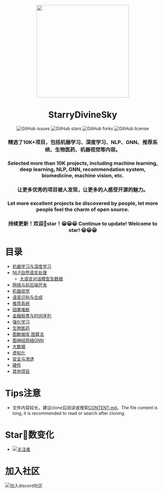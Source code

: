 <p align="center">
<img src="https://avatars.githubusercontent.com/u/1947722" width="300" height="300">
</p>
<h1 align="center">StarryDivineSky</h1>
<p align="center">
    <a href="https://github.com/wuwenjie1992/StarryDivineSky/issues" style="text-decoration:none">
        <img src="https://img.shields.io/github/issues/wuwenjie1992/StarryDivineSky.svg" alt="GitHub issues"/>
    </a>
    <a href="https://github.com/wuwenjie1992/StarryDivineSky/stargazers" style="text-decoration:none" >
        <img src="https://img.shields.io/github/stars/wuwenjie1992/StarryDivineSky.svg" alt="GitHub stars"/>
    </a>
    <a href="https://github.com/wuwenjie1992/StarryDivineSky/network/members" style="text-decoration:none" >
        <img src="https://img.shields.io/github/forks/wuwenjie1992/StarryDivineSky.svg" alt="GitHub forks"/>
    </a>
    <a href="https://github.com/wuwenjie1992/StarryDivineSky/blob/master/LICENSE" style="text-decoration:none" >
        <img src="https://img.shields.io/badge/License-MIT-blue" alt="GitHub license"/>
    </a>

</p>
<h3 align="center">精选了10K+项目，包括机器学习、深度学习、NLP、GNN、推荐系统、生物医药、机器视觉等内容。</h3>
<h3 align="center">Selected more than 10K projects, including machine learning, deep learning, NLP, GNN, recommendation system, biomedicine, machine vision, etc.</h3>
<h3 align="center">让更多优秀的项目被人发现，让更多的人感受开源的魅力。</h3>
<h3 align="center">Let more excellent projects be discovered by people, let more people feel the charm of open source.</h3>
<h3 align="center">持续更新！欢迎🌟star！😀😀😀 Continue to update! Welcome to star! 😀😀😀</h3>

# 目录

- [机器学习与深度学习](#A01_机器学习与深度学习)
- [NLP自然语言处理](#A02_NLP自然语言处理)
  * [大语言对话模型及数据](#大语言对话模型及数据)
- [网络与前后端开发](#A03_网络与前后端开发)
- [机器视觉](#A04_机器视觉)
- [语音识别与合成](#A05_语音识别与合成)
- [推荐系统](#推荐系统)
- [因果推断](#因果推断)
- [金融股票与时间序列](#金融股票与时间序列)
- [强化学习](#强化学习_ReinforcementLearning)
- [生物医药](#生物医药)
- [图数据库 图算法](#图数据库图算法)
- [图神经网络GNN](#图神经网络GNN)
- [大数据](#大数据)
- [虚拟化](#虚拟化)
- [安全与渗透](#安全与渗透)
- [硬件](#硬件)
- [其他项目](#其他项目)

# Tips注意

* 文件内容较长，建议clone后阅读或搜索[CONTENT.md](CONTENT.md)。The file content is long, it is recommended to read or search after cloning.

# Star🌟数变化

* [![关注者](https://starchart.cc/wuwenjie1992/StarryDivineSky.svg)](https://starchart.cc/wuwenjie1992/StarryDivineSky)

# 加入社区

<a href="https://discord.gg/jUkG8kBhE3" style="text-decoration:none" target="_blank">
   <img src="https://img.shields.io/discord/1185098807831171082?color=5865F2&label=discord&labelColor=black&logo=discord&logoColor=white&style=flat-square" alt="加入discord社区"/> 
</a>
